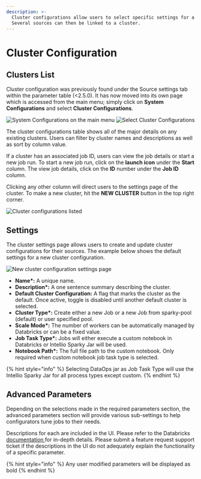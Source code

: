 ```yaml
---
description: >-
  Cluster configurations allow users to select specific settings for a cluster.
  Several sources can then be linked to a cluster.
---
```


# Cluster Configuration

## Clusters List

Cluster configuration was previously found under the Source settings tab within the parameter table (<2.5.0). It has now moved into its own page which is accessed from the main menu; simply click on **System Configurations** and select **Cluster Configurations**.

![System Configurations on the main menu](../../../../.gitbook/assets/cluster\_001.png) ![Select Cluster Configurations](../../../../.gitbook/assets/cluster\_002.png)

The cluster configurations table shows all of the major details on any existing clusters. Users can filter by cluster names and descriptions as well as sort by column value.&#x20;

If a cluster has an associated job ID, users can view the job details or start a new job run. To start a new job run, click on the **launch icon** under the **Start** column. The view job details, click on the **ID** number under the **Job ID** column.&#x20;

Clicking any other column will direct users to the settings page of the cluster. To make a new cluster, hit the **NEW CLUSTER** button in the top right corner.

![Cluster configurations listed](../../../../.gitbook/assets/cluster\_003.png)

## Settings

The cluster settings page allows users to create and update cluster configurations for their sources. The example below shows the default settings for a new cluster configuration.

![New cluster configuration settings page](../../../../.gitbook/assets/cluster\_004.png)

* **Name\*:** A unique name.
* **Description\*:** A one sentence summary describing the cluster.
* **Default Cluster Configuration:** A flag that marks the cluster as the default. Once active, toggle is disabled until another default cluster is selected.
* **Cluster Type\*:** Create either a new Job or a new Job from sparky-pool (default) or user specified pool.
* **Scale Mode\*:** The number of workers can be automatically managed by Databricks or can be a fixed value.
* **Job Task Type\*:** Jobs will either execute a custom notebook in Databricks or Intellio Sparky Jar will be used.
* **Notebook Path\*:** The full file path to the custom notebook. Only required when custom notebook job task type is selected.

{% hint style="info" %}
Selecting DataOps jar as Job Task Type will use the Intellio Sparky Jar for all process types except custom.
{% endhint %}

## Advanced Parameters

Depending on the selections made in the required parameters section, the advanced parameters section will provide various sub-settings to help configurators tune jobs to their needs.&#x20;

Descriptions for each are included in the UI.  Please refer to the Databricks [documentation ](https://docs.databricks.com/dev-tools/api/2.0/jobs.html#newcluster)for in-depth details. Please submit a feature request support ticket if the descriptions in the UI do not adequately explain the functionality of a specific parameter.

{% hint style="info" %}
Any user modified parameters will be displayed as bold
{% endhint %}

